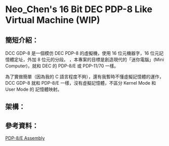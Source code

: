 # Neo_Chen's 16 Bit DEC PDP-8 Like Virtual Machine (WIP)

## 簡短介紹：

DCC GDP-8 是一個模仿 DEC PDP-8 的虛擬機，使用 16 位元機器字，16 位元記憶體定址，外加 8 位元的分段。
，本專案的目標是創造現代的「迷你電腦」(Mini Computer)，就和 DEC 的 PDP-8/E 或
PDP-11/70 一樣。

為了實做簡單（因為我的 C 語言程度不夠），還有我暫時不懂虛擬記憶體的運作，
DCC GDP-8 就和 PDP-8/E 一樣，沒有虛擬記憶體，不區分 Kernel Mode 和 User Mode 的
記憶體映射。

## 架構：

## 參考資料：
[PDP-8/E Assembly](http://homepage.divms.uiowa.edu/~jones/pdp8/man/)
